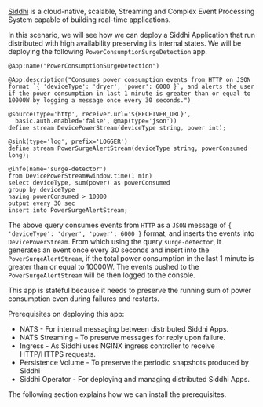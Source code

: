 [Siddhi](http://siddhi.io) is a cloud-native, scalable, Streaming and Complex Event Processing System capable of building real-time applications.

In this scenario, we will see how we can deploy a Siddhi Application that run  distributed with high availability preserving its internal states.
We will be deploying the following `PowerConsumptionSurgeDetection` app.

```programming
@App:name("PowerConsumptionSurgeDetection")

@App:description("Consumes power consumption events from HTTP on JSON format `{ 'deviceType': 'dryer', 'power': 6000 }`, and alerts the user if the power consumption in last 1 minute is greater than or equal to 10000W by logging a message once every 30 seconds.")

@source(type='http', receiver.url='${RECEIVER_URL}',
  basic.auth.enabled='false', @map(type='json'))
define stream DevicePowerStream(deviceType string, power int);

@sink(type='log', prefix='LOGGER') 
define stream PowerSurgeAlertStream(deviceType string, powerConsumed long);

@info(name='surge-detector')  
from DevicePowerStream#window.time(1 min) 
select deviceType, sum(power) as powerConsumed
group by deviceType
having powerConsumed > 10000
output every 30 sec
insert into PowerSurgeAlertStream;
```

The above query consumes events from `HTTP` as a `JSON` message of `{ 'deviceType': 'dryer', 'power': 6000 }` format, and inserts the events into `DevicePowerStream`. From which using the query `surge-detector`, it generates an event once every 30 seconds and insert into the `PowerSurgeAlertStream`, if the total power consumption in the last 1 minute is greater than or equal to 10000W. The events pushed to the `PowerSurgeAlertStream` will be then logged to the console.

This app is stateful because it needs to preserve the running sum of power consumption even during failures and restarts.

Prerequisites on deploying this app:

- NATS - For internal messaging between distributed Siddhi Apps.
- NATS Streaming - To preserve messages for reply upon failure.
- Ingress - As Siddhi uses NGINX ingress controller to receive HTTP/HTTPS requests.
- Persistence Volume - To preserve the periodic snapshots produced by Siddhi 
- Siddhi Operator - For deploying and managing distributed Siddhi Apps.

The following section explains how we can install the prerequisites.
